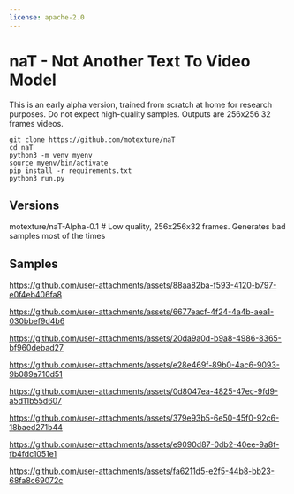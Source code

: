 ```yaml
---
license: apache-2.0
---
```

# naT - Not Another Text To Video Model

This is an early alpha version, trained from scratch at home for research purposes. Do not expect high-quality samples. Outputs are 256x256 32 frames videos.

```
git clone https://github.com/motexture/naT
cd naT
python3 -m venv myenv
source myenv/bin/activate
pip install -r requirements.txt
python3 run.py
```

## Versions

motexture/naT-Alpha-0.1 # Low quality, 256x256x32 frames. Generates bad samples most of the times



## Samples

https://github.com/user-attachments/assets/88aa82ba-f593-4120-b797-e0f4eb406fa8

https://github.com/user-attachments/assets/6677eacf-4f24-4a4b-aea1-030bbef9d4b6

https://github.com/user-attachments/assets/20da9a0d-b9a8-4986-8365-bf960debad27

https://github.com/user-attachments/assets/e28e469f-89b0-4ac6-9093-9b089a710d51

https://github.com/user-attachments/assets/0d8047ea-4825-47ec-9fd9-a5d11b55d607

https://github.com/user-attachments/assets/379e93b5-6e50-45f0-92c6-18baed271b44

https://github.com/user-attachments/assets/e9090d87-0db2-40ee-9a8f-fb4fdc1051e1

https://github.com/user-attachments/assets/fa6211d5-e2f5-44b8-bb23-68fa8c69072c
